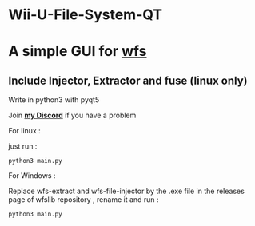 # Wii-U-File-System-QT
# A simple GUI for [wfs](https://github.com/koolkdev/wfslib)

## Include Injector, Extractor and fuse (linux only)

Write in python3 with pyqt5



Join [**my Discord**](https://discord.gg/PynXrnU) if you have a problem


For linux :

just run :

`python3 main.py`

For Windows :

Replace wfs-extract and wfs-file-injector by the .exe file in the releases page of wfslib repository , rename it and run : 

`python3 main.py`
